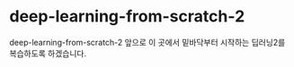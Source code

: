 # deep-learning-from-scratch-2
deep-learning-from-scratch-2
앞으로 이 곳에서 밑바닥부터 시작하는 딥러닝2를 복습하도록 하겠습니다.
